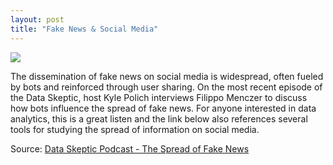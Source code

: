```yaml
---
layout: post
title: "Fake News & Social Media"
---
```


![](https://s3.amazonaws.com/dataskeptic.com/img/2018/fake-news/fake-news-album-400.jpg)

The dissemination of fake news on social media is widespread, often fueled by bots and reinforced through user sharing. On the most recent episode of the Data Skeptic, host Kyle Polich interviews Filippo Menczer to discuss how bots influence the spread of fake news. For anyone interested in data analytics, this is a great listen and the link below also references several tools for studying the spread of information on social media.

Source: [Data Skeptic Podcast - The Spread of Fake News](https://dataskeptic.com/blog/episodes/2018/the-spread-of-fake-news)
